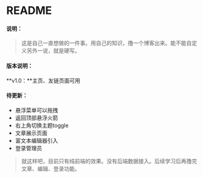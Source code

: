 # README

#### 说明：

> 这是自己一直想做的一件事。用自己的知识，撸一个博客出来。能不能自定义另外一说，就是硬写。

#### 版本说明：

**v1.0：**主页、友链页面可用

#### 待更新：

- 悬浮菜单可以拖拽
- 返回顶部悬浮火箭
- 右上角切换主题toggle
- 文章展示页面
- 富文本编辑器引入
- 登录管理员

> 就这样吧，目前只有纯前端的效果。没有后端数据接入。后续学习后再撸完文章、编辑、登录功能。
